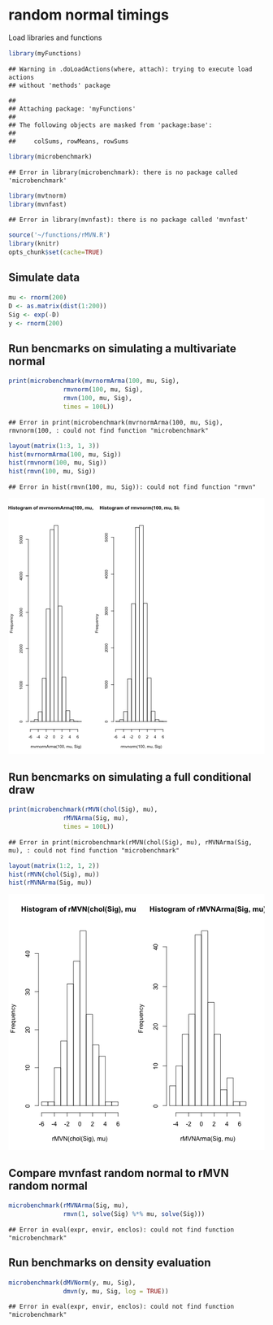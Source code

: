 # random normal timings
 
 Load libraries and functions
 

```r
library(myFunctions)
```

```
## Warning in .doLoadActions(where, attach): trying to execute load actions
## without 'methods' package
```

```
## 
## Attaching package: 'myFunctions'
## 
## The following objects are masked from 'package:base':
## 
##     colSums, rowMeans, rowSums
```

```r
library(microbenchmark)
```

```
## Error in library(microbenchmark): there is no package called 'microbenchmark'
```

```r
library(mvtnorm)
library(mvnfast)
```

```
## Error in library(mvnfast): there is no package called 'mvnfast'
```

```r
source('~/functions/rMVN.R')
library(knitr)
opts_chunk$set(cache=TRUE)
```

## Simulate data


```r
mu <- rnorm(200)
D <- as.matrix(dist(1:200))
Sig <- exp(-D)
y <- rnorm(200)
```

## Run bencmarks on simulating a multivariate normal


```r
print(microbenchmark(mvrnormArma(100, mu, Sig),
               rmvnorm(100, mu, Sig),
               rmvn(100, mu, Sig),
               times = 100L))
```

```
## Error in print(microbenchmark(mvrnormArma(100, mu, Sig), rmvnorm(100, : could not find function "microbenchmark"
```

```r
layout(matrix(1:3, 1, 3))
hist(mvrnormArma(100, mu, Sig))
hist(rmvnorm(100, mu, Sig))
hist(rmvn(100, mu, Sig))
```

```
## Error in hist(rmvn(100, mu, Sig)): could not find function "rmvn"
```

![plot of chunk unnamed-chunk-3](/figure/drafts//normal-benchmarking/unnamed-chunk-3-1.png) 

## Run bencmarks on simulating a full conditional draw


```r
print(microbenchmark(rMVN(chol(Sig), mu),
               rMVNArma(Sig, mu),
               times = 100L))
```

```
## Error in print(microbenchmark(rMVN(chol(Sig), mu), rMVNArma(Sig, mu), : could not find function "microbenchmark"
```

```r
layout(matrix(1:2, 1, 2))
hist(rMVN(chol(Sig), mu))
hist(rMVNArma(Sig, mu))
```

![plot of chunk unnamed-chunk-4](/figure/drafts//normal-benchmarking/unnamed-chunk-4-1.png) 

## Compare mvnfast random normal to rMVN random normal


```r
microbenchmark(rMVNArma(Sig, mu),
               rmvn(1, solve(Sig) %*% mu, solve(Sig)))
```

```
## Error in eval(expr, envir, enclos): could not find function "microbenchmark"
```

## Run benchmarks on density evaluation


```r
microbenchmark(dMVNorm(y, mu, Sig),
               dmvn(y, mu, Sig, log = TRUE)) 
```

```
## Error in eval(expr, envir, enclos): could not find function "microbenchmark"
```
